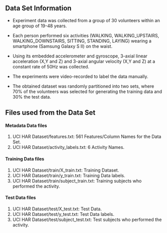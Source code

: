 ## Data Set Information

* Experiment data was collected from a group of 30 volunteers within an age group of 19-48 years.

* Each person performed six activities (WALKING, WALKING_UPSTAIRS, WALKING_DOWNSTAIRS, SITTING, STANDING, LAYING) wearing a smartphone (Samsung Galaxy S II) on the waist.

* Using its embedded accelerometer and gyroscope, 3-axial linear acceleration (X,Y and Z) and 3-axial angular velocity (X,Y and Z) at a constant rate of 50Hz was collected.

* The experiments were video-recorded to label the data manually.

* The obtained dataset was randomly partitioned into two sets, where 70% of the volunteers was selected for generating the training data and 30% the test data.

## Files used from the Data Set

#### Metadata Data files

1. UCI HAR Dataset/features.txt: 561 Features/Column Names for the Data Set.
2. UCI HAR Dataset/activity_labels.txt: 6 Activity Names.

#### Training Data files

1. UCI HAR Dataset/train/X_train.txt: Training Dataset.
2. UCI HAR Dataset/train/y_train.txt: Training Data labels.
3. UCI HAR Dataset/train/subject_train.txt: Training subjects who performed the activity.

#### Test Data files

1. UCI HAR Dataset/test/X_test.txt: Test Data.
2. UCI HAR Dataset/test/y_test.txt: Test Data labels.
3. UCI HAR Dataset/test/subject_test.txt: Test subjects who performed the activity.


